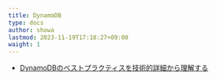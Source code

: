 ```yaml
---
title: DynamoDB
type: docs
author: showa
lastmod: 2023-11-19T17:18:27+09:00
waight: 1
---
```


- [DynamoDBのベストプラクティスを技術的詳細から理解する](https://zenn.dev/chillnn_tech/articles/dynamodb-key-design)
